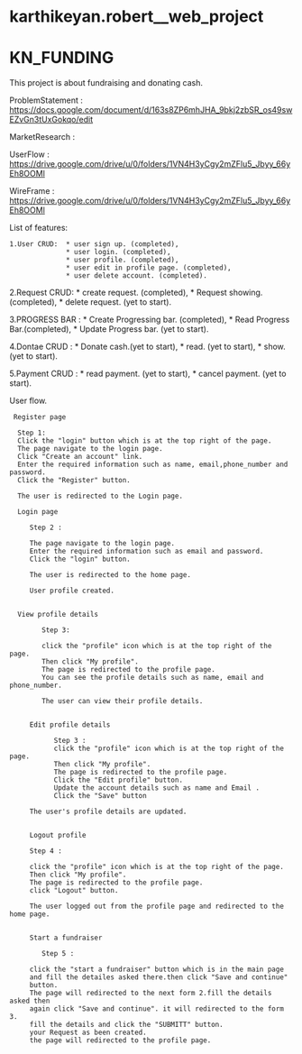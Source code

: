 # karthikeyan.robert__web_project
# KN_FUNDING
 This project is about fundraising and donating cash.

 ProblemStatement : https://docs.google.com/document/d/163s8ZP6mhJHA_9bkj2zbSR_os49swEZvGn3tUxGokqo/edit

 MarketResearch :

 UserFlow : https://drive.google.com/drive/u/0/folders/1VN4H3yCgy2mZFlu5_Jbyy_66yEh8OOMl

 WireFrame : https://drive.google.com/drive/u/0/folders/1VN4H3yCgy2mZFlu5_Jbyy_66yEh8OOMl

 List of features:
 
    1.User CRUD:  * user sign up. (completed),
                  * user login. (completed),
                  * user profile. (completed),   
                  * user edit in profile page. (completed),
                  * user delete account. (completed).

   2.Request CRUD:   * create request. (completed),
                     * Request showing. (completed),
                     * delete request. (yet to start).

   3.PROGRESS BAR :	* Create Progressing bar. (completed),
                     * Read Progress Bar.(completed),
                     * Update Progress bar. (yet to start).
      
   4.Dontae CRUD :	* Donate cash.(yet to start),
                     * read. (yet to start),
                     * show. (yet to start).       
   
   5.Payment CRUD :  * read payment. (yet to start),
                     * cancel payment. (yet to start). 



   User flow.
           
     Register page

      Step 1:
      Click the "login" button which is at the top right of the page.
      The page navigate to the login page.
      Click "Create an account" link.
      Enter the required information such as name, email,phone_number and password.
      Click the "Register" button.

      The user is redirected to the Login page.

      Login page

         Step 2 :
        
         The page navigate to the login page.
         Enter the required information such as email and password.
         Click the "login" button.
       
         The user is redirected to the home page.

         User profile created.


      View profile details
            
            Step 3:
            
            click the "profile" icon which is at the top right of the page.
            Then click "My profile".
            The page is redirected to the profile page.
            You can see the profile details such as name, email and phone_number.
            
            The user can view their profile details.


         Edit profile details
               
               Step 3 :
               click the "profile" icon which is at the top right of the page.
               Then click "My profile".
               The page is redirected to the profile page.
               Click the "Edit profile" button.
               Update the account details such as name and Email .
               Click the "Save" button
         
         The user's profile details are updated.


         Logout profile
         
         Step 4 :

         click the "profile" icon which is at the top right of the page.
         Then click "My profile".
         The page is redirected to the profile page.
         click "Logout" button.
         
         The user logged out from the profile page and redirected to the home page. 


         Start a fundraiser 

            Step 5 :

         click the "start a fundraiser" button which is in the main page
         and fill the detailes asked there.then click "Save and continue" 
         button.
         The page will redirected to the next form 2.fill the details asked then 
         again click "Save and continue". it will redirected to the form 3.
         fill the details and click the "SUBMITT" button.
         your Request as been created.
         the page will redirected to the profile page.



                     



